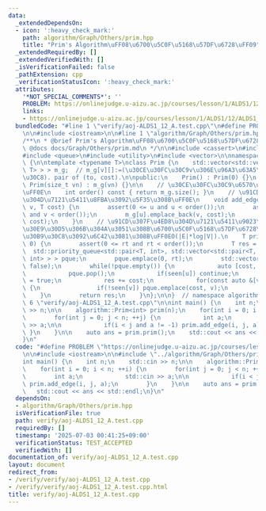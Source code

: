 ```yaml
---
data:
  _extendedDependsOn:
  - icon: ':heavy_check_mark:'
    path: algorithm/Graph/Others/prim.hpp
    title: "Prim's Algorithm\uFF08\u6700\u5C0F\u5168\u57DF\u6728\uFF09"
  _extendedRequiredBy: []
  _extendedVerifiedWith: []
  _isVerificationFailed: false
  _pathExtension: cpp
  _verificationStatusIcon: ':heavy_check_mark:'
  attributes:
    '*NOT_SPECIAL_COMMENTS*': ''
    PROBLEM: https://onlinejudge.u-aizu.ac.jp/courses/lesson/1/ALDS1/12/ALDS1_12_A
    links:
    - https://onlinejudge.u-aizu.ac.jp/courses/lesson/1/ALDS1/12/ALDS1_12_A
  bundledCode: "#line 1 \"verify/aoj-ALDS1_12_A.test.cpp\"\n#define PROBLEM \"https://onlinejudge.u-aizu.ac.jp/courses/lesson/1/ALDS1/12/ALDS1_12_A\"\
    \n\n#include <iostream>\n\n#line 1 \"algorithm/Graph/Others/prim.hpp\"\n\n\n\n\
    /**\n * @brief Prim's Algorithm\uFF08\u6700\u5C0F\u5168\u57DF\u6728\uFF09\n *\
    \ @docs docs/Graph/Others/prim.md\n */\n\n#include <cassert>\n#include <functional>\n\
    #include <queue>\n#include <utility>\n#include <vector>\n\nnamespace algorithm\
    \ {\n\ntemplate <typename T>\nclass Prim {\n    std::vector<std::vector<std::pair<int,\
    \ T> > > m_g;  // m_g[v][]:=(\u30CE\u30FC\u30C9v\u306E\u96A3\u63A5\u30EA\u30B9\
    \u30C8). pair of (to, cost).\n\npublic:\n    Prim() : Prim(0) {}\n    explicit\
    \ Prim(size_t vn) : m_g(vn) {}\n\n    // \u30CE\u30FC\u30C9\u6570\u3092\u8FD4\u3059\
    \uFF0E\n    int order() const { return m_g.size(); }\n    // \u91CD\u307F\u4ED8\
    \u304D\u7121\u5411\u8FBA\u3092\u5F35\u308B\uFF0E\n    void add_edge(int u, int\
    \ v, T cost) {\n        assert(0 <= u and u < order());\n        assert(0 <= v\
    \ and v < order());\n        m_g[u].emplace_back(v, cost);\n        m_g[v].emplace_back(u,\
    \ cost);\n    }\n    // \u91CD\u307F\u4ED8\u304D\u7121\u5411\u9023\u7D50\u30B0\
    \u30E9\u30D5\u306B\u304A\u3051\u308B\u6700\u5C0F\u5168\u57DF\u6728\u306E\u30B3\
    \u30B9\u30C8\u3092\u6C42\u3081\u308B\uFF0EO(|E|*log|V|).\n    T prim(int rt =\
    \ 0) {\n        assert(0 <= rt and rt < order());\n        T res = 0;\n      \
    \  std::priority_queue<std::pair<T, int>, std::vector<std::pair<T, int> >, std::greater<std::pair<T,\
    \ int> > > pque;\n        pque.emplace(0, rt);\n        std::vector<bool> seen(order(),\
    \ false);\n        while(!pque.empty()) {\n            auto [cost, u] = pque.top();\n\
    \            pque.pop();\n            if(seen[u]) continue;\n            seen[u]\
    \ = true;\n            res += cost;\n            for(const auto &[v, cost] : m_g[u])\
    \ {\n                if(!seen[v]) pque.emplace(cost, v);\n            }\n    \
    \    }\n        return res;\n    }\n};\n\n}  // namespace algorithm\n\n\n#line\
    \ 6 \"verify/aoj-ALDS1_12_A.test.cpp\"\n\nint main() {\n    int n;\n    std::cin\
    \ >> n;\n\n    algorithm::Prim<int> prim(n);\n    for(int i = 0; i < n; ++i) {\n\
    \        for(int j = 0; j < n; ++j) {\n            int a;\n            std::cin\
    \ >> a;\n\n            if(i < j and a != -1) prim.add_edge(i, j, a);\n       \
    \ }\n    }\n\n    auto ans = prim.prim();\n    std::cout << ans << std::endl;\n\
    }\n"
  code: "#define PROBLEM \"https://onlinejudge.u-aizu.ac.jp/courses/lesson/1/ALDS1/12/ALDS1_12_A\"\
    \n\n#include <iostream>\n\n#include \"../algorithm/Graph/Others/prim.hpp\"\n\n\
    int main() {\n    int n;\n    std::cin >> n;\n\n    algorithm::Prim<int> prim(n);\n\
    \    for(int i = 0; i < n; ++i) {\n        for(int j = 0; j < n; ++j) {\n    \
    \        int a;\n            std::cin >> a;\n\n            if(i < j and a != -1)\
    \ prim.add_edge(i, j, a);\n        }\n    }\n\n    auto ans = prim.prim();\n \
    \   std::cout << ans << std::endl;\n}\n"
  dependsOn:
  - algorithm/Graph/Others/prim.hpp
  isVerificationFile: true
  path: verify/aoj-ALDS1_12_A.test.cpp
  requiredBy: []
  timestamp: '2025-07-03 00:41:25+09:00'
  verificationStatus: TEST_ACCEPTED
  verifiedWith: []
documentation_of: verify/aoj-ALDS1_12_A.test.cpp
layout: document
redirect_from:
- /verify/verify/aoj-ALDS1_12_A.test.cpp
- /verify/verify/aoj-ALDS1_12_A.test.cpp.html
title: verify/aoj-ALDS1_12_A.test.cpp
---
```

